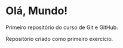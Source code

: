 # Olá, Mundo!
 Primeiro repositório do curso de Git e GitHub.

 Repositório criado como primeiro exercício.
